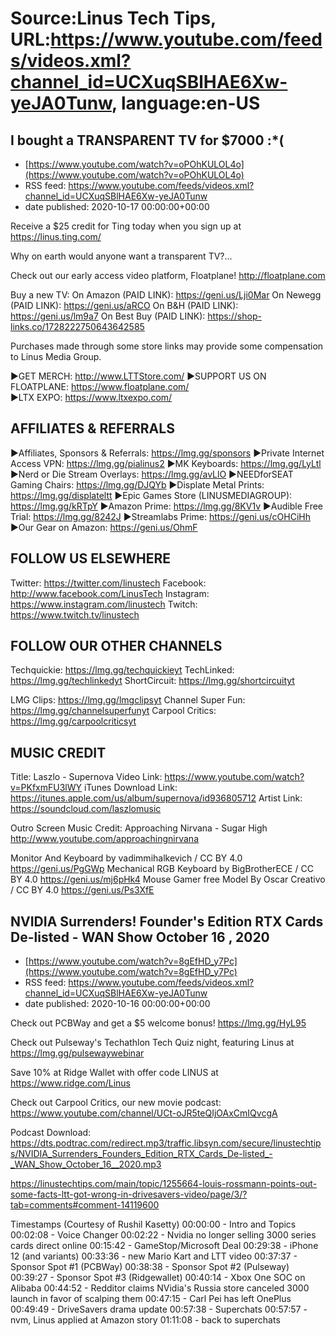 # Source:Linus Tech Tips, URL:https://www.youtube.com/feeds/videos.xml?channel_id=UCXuqSBlHAE6Xw-yeJA0Tunw, language:en-US

## I bought a TRANSPARENT TV for $7000 :*(
 - [https://www.youtube.com/watch?v=oPOhKULOL4o](https://www.youtube.com/watch?v=oPOhKULOL4o)
 - RSS feed: https://www.youtube.com/feeds/videos.xml?channel_id=UCXuqSBlHAE6Xw-yeJA0Tunw
 - date published: 2020-10-17 00:00:00+00:00

Receive a $25 credit for Ting today when you sign up at https://linus.ting.com/

Why on earth would anyone want a transparent TV?...

Check out our early access video platform, Floatplane! http://floatplane.com

Buy a new TV:
On Amazon (PAID LINK): https://geni.us/Lji0Mar
On Newegg (PAID LINK): https://geni.us/aRCO
On B&H (PAID LINK): https://geni.us/lm9a7
On Best Buy (PAID LINK): https://shop-links.co/1728222750643642585

Purchases made through some store links may provide some compensation to Linus Media Group.

►GET MERCH: http://www.LTTStore.com/
►SUPPORT US ON FLOATPLANE: https://www.floatplane.com/  
►LTX EXPO: https://www.ltxexpo.com/   

AFFILIATES & REFERRALS
---------------------------------------------------
►Affiliates, Sponsors & Referrals: https://lmg.gg/sponsors
►Private Internet Access VPN: https://lmg.gg/pialinus2
►MK Keyboards: https://lmg.gg/LyLtl
►Nerd or Die Stream Overlays: https://lmg.gg/avLlO
►NEEDforSEAT Gaming Chairs: https://lmg.gg/DJQYb
►Displate Metal Prints: https://lmg.gg/displateltt
►Epic Games Store (LINUSMEDIAGROUP): https://lmg.gg/kRTpY
►Amazon Prime: https://lmg.gg/8KV1v
►Audible Free Trial: https://lmg.gg/8242J
►Streamlabs Prime: https://geni.us/cOHCiHh
►Our Gear on Amazon: https://geni.us/OhmF
 
FOLLOW US ELSEWHERE
---------------------------------------------------  
Twitter: https://twitter.com/linustech
Facebook: http://www.facebook.com/LinusTech
Instagram: https://www.instagram.com/linustech
Twitch: https://www.twitch.tv/linustech

FOLLOW OUR OTHER CHANNELS
---------------------------------------------------  
Techquickie: https://lmg.gg/techquickieyt
TechLinked: https://lmg.gg/techlinkedyt
ShortCircuit: https://lmg.gg/shortcircuityt

LMG Clips: https://lmg.gg/lmgclipsyt
Channel Super Fun: https://lmg.gg/channelsuperfunyt
Carpool Critics: https://lmg.gg/carpoolcriticsyt

MUSIC CREDIT
---------------------------------------------------  
Title: Laszlo - Supernova
Video Link: https://www.youtube.com/watch?v=PKfxmFU3lWY
iTunes Download Link: https://itunes.apple.com/us/album/supernova/id936805712
Artist Link: https://soundcloud.com/laszlomusic

Outro Screen Music Credit: Approaching Nirvana - Sugar High http://www.youtube.com/approachingnirvana

Monitor And Keyboard by vadimmihalkevich / CC BY 4.0  https://geni.us/PgGWp
Mechanical RGB Keyboard by BigBrotherECE / CC BY 4.0 https://geni.us/mj6pHk4
Mouse Gamer free Model By Oscar Creativo / CC BY 4.0 https://geni.us/Ps3XfE

## NVIDIA Surrenders! Founder's Edition RTX Cards De-listed - WAN Show October 16 , 2020
 - [https://www.youtube.com/watch?v=8gEfHD_y7Pc](https://www.youtube.com/watch?v=8gEfHD_y7Pc)
 - RSS feed: https://www.youtube.com/feeds/videos.xml?channel_id=UCXuqSBlHAE6Xw-yeJA0Tunw
 - date published: 2020-10-16 00:00:00+00:00

Check out PCBWay and get a $5 welcome bonus! https://lmg.gg/HyL95 

Check out Pulseway's Techathlon Tech Quiz night, featuring Linus at https://lmg.gg/pulsewaywebinar

Save 10% at Ridge Wallet with offer code LINUS at https://www.ridge.com/Linus

Check out Carpool Critics, our new movie podcast: https://www.youtube.com/channel/UCt-oJR5teQIjOAxCmIQvcgA

Podcast Download: https://dts.podtrac.com/redirect.mp3/traffic.libsyn.com/secure/linustechtips/NVIDIA_Surrenders_Founders_Edition_RTX_Cards_De-listed_-_WAN_Show_October_16__2020.mp3

https://linustechtips.com/main/topic/1255664-louis-rossmann-points-out-some-facts-ltt-got-wrong-in-drivesavers-video/page/3/?tab=comments#comment-14119600

Timestamps (Courtesy of Rushil Kasetty)
00:00:00 - Intro and Topics
00:02:08 - Voice Changer 
00:02:22 - Nvidia no longer selling 3000 series cards direct online
00:15:42 - GameStop/Microsoft Deal
00:29:38 - iPhone 12 (and variants)
00:33:36 - new Mario Kart and LTT video
00:37:37 - Sponsor Spot #1 (PCBWay)
00:38:38 - Sponsor Spot #2 (Pulseway)
00:39:27 - Sponsor Spot #3 (Ridgewallet)
00:40:14 - Xbox One SOC on Alibaba
00:44:52 -  Redditor claims NVidia's Russia store canceled 3000 launch in favor of scalping them
00:47:15 - Carl Pei has left OnePlus
00:49:49 - DriveSavers  drama update
00:57:38 - Superchats
00:57:57 - nvm, Linus applied at Amazon story
01:11:08 - back to superchats

